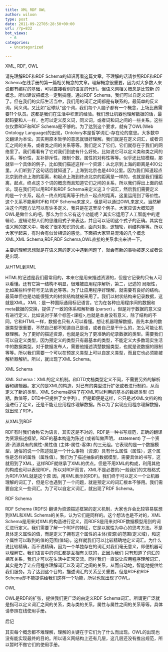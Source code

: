 ```yaml
---
title: XML RDF OWL
author: wiloon
type: post
date: 2011-09-22T05:28:50+00:00
url: /?p=832
bot_views:
  - 6
categories:
  - Uncategorized

---
```

XML, RDF, OWL
  
请先理解RDF和RDF Schema的知识再看这篇文章。不理解的话请参照RDF和RDF Schema在线手册的第一篇相关概念的文章。理解概念很重要，因为对大多数人来说都有编程的基础，可以直接看别的语言的代码。但语义网相关概念是比较新 的概念。所以建议把概念一定到搞懂。通过RDF Schema，我们可以自定义词汇了。但在我们的实际生活当中，我们用的词汇之间都是有联系的。最简单的反义词，同义词。又比如"足球队"这个词，我们每个人脑子都有一个概念，上场比赛需要11个队员。这都是我们在生活中积累的经验。我们想让机器也理解数据的话，最起码要和人一样，也可以定义反义词，同义词，或者词和词之间的一些关系。这些仅仅靠RDF和RDF Schema是不够的。为了达到这个要求，就有了OWL(Web Ontology Language)的出现，Ontolory本是哲学词汇&#8211;存在论的意思。大多数中文翻译为本论。其实用原本哲学的意思就很好理解。我们就是在定义词汇，或者词汇之间的关系，或者类之间的关系等等。我们定义了它们，它们就存在于我们的网络里了。我们看看有了它对我们到底有什么好处。比如说它可以定义类和类之间的关系，等价性，互补排斥性，限制个数，属性的对称性等等。似乎还比较模糊，那就举一个具体的例子，比如我们描述这样一个资源：从北京到上海的距离是400公里。人们听到了这句话后就知道了，上海到北京也是400公里。因为我们知道起点北京到终点上海的距离，和起点上海到终点北京的距离是一样的，也就是我们懂距离，起点，终点这３个词的概念而且知道它们之间的关系，所以我们得出上面的结论。现在我们可以用RDF和RDF Schema来定义这３个词汇，然后我们需要定义的是一个关系，起点－终点的距离等于终点－起点的距离，这里运用到了等价性。这个关系不能用RDF和 RDF Schema来定义，但是可以通过OWL来定义。当然解决这个问题方法可以有许多定义，我只是在这里举个例子。大家应该大概知道OWL是做什么的吧。那么为什么它有这个功能呢？其实它运用了人工智能中的逻辑论，逻辑论把人们的思维用式子来表达，并且可以证明这个式子的正确。其实在语义网的定义中，吸收了很多知识的优点，面向对象，逻辑轮，树结构等等。所以大家学起来，有时会有似曾相识的感觉。下面把大家容易混淆的几个概念XML,XML Schema,RDF,RDF Schema,OWL直接的关系拿出来讲一下。
  
主要的理解思想就是在语义网的定义中遇到问题了，就会有新的事物被定义或者说是出现.

从HTML到XML
  
HTML的记述是我们最常用的，本来它是用来描述资源的，但是它记录的只有人可以看懂。还有它第一结构不明显，很难被应用程序解析，第二，记述的 局限性，比如某些科学符号无法表达等等。为了让应用程序好理解，就需要有良好的结构。最简单但也是功能很强大的树状结构就被采用了。我们以树状结构来记录数据，这就是XML。XML：是一种国际通用标记语言。它为在各种应用程序间的数据和meta数据的交换，提供了一致的体系和解析器 (parser) 。但是对于数据的意义没有进行定义，比如说对于某个标签<课程>,也就是本身没有意义，除了结构的不同，它和HTML一样，数据也只有人可以看懂。想让机器理解数据，首先本身的数据类型很重要，不然自己都不知道自己是谁，或者自己是干什么的，怎么可能让机器理解。为了更好的描述资源，也就是说为了更准确的纪录数据的类型。需要我们可以自定义类型，因为预定义的类型只有最基本的类型，不能定义大多数现实生活中的数据类型。对于数据发布人，需要他描述清楚数据类型，也就是说数据的限制等等。所以我们需要一个可以在预定义类型上可以自定义类型，而且它也必须能被解析器解析。所以，就出现了XML Schema。

XML Schema
  
XML Schema：XML的定义机制。和DTD文档类型定义不同，不需要另外的解析器和编辑器。定义的是XML的构造，对已有的类型进行扩张或者进行制约，从而定义了新的类型。XML Schema提供了在XML可以利用的基本的数据类型 (日期，数值等，DTD中只提供了文字列) 。但是即便是这样，它只是对XML文档的构造进行了定义，还是不能让应用程序理解数据。所以为了实现应用程序理解数据，就出现了RDF。

从XML到RDF
  
RDF有时我们会称它为语言，其实这是不对的，RDF是一种书写规范，正确的翻译为资源描述框架。RDF的基本构造为陈述 (或者叫做声明， statement) 了一个资源-资源具有的属性-属性值 (主体-属性-客体) 的三元组。它表现的是一个数据模型，通俗的说一个陈述就是一个什么事物（资源）具有什么属性（属性），这个属性是怎样的属性（属性值）。我们为了描述抽象的数据模型，需要具体的书写，这就用到了XML，这样RDF就继承了XML的优点。但是不用XML的构成，利用其他的构成也可以表现RDF。所以对RDF而言，XML不是必要的(一般我们的文档格式为RDF/XML就是这个原 因，用XML表示的RDF)。我们终于可以定义一个让机器理解的词汇了，但是它也遇到了一个问题，就是预定义的词汇根本不够用。我们需要自定义一些词汇。为了可以自定义词汇，就出现了RDF Schema。

RDF Schema
  
RDF Schema (RDFS) 翻译为资源描述框架的定义机制，大家也许会比较容易联想到XML和XML Schema的关系，认为它们是同样的。这个想法也是不对的，XML Schema是用来对XML的构造进行定义，而RDFS是用来对RDF数据模型用到的词汇进行定义。我们需要了解一个RDF的特征，它是以属性为中心的思考方法。不是具体定义属性的值，而是定义了拥有这个属性的主体(资源)的范围(定义域)，和这个属性可以取到的值的范围(值域)。这样就我们可以比较精确地定义词汇。为什么说比较精确，而不说精确，因为一个单独存在的词汇对我们毫无意义，即便机器可以理解它。我们语言中的词汇都是互相有关联的，正因为我们 只有知道了词汇的相互关系，我们才可以在生活中正常交流。同样我们一直说让应用程序理解词汇，其实是为了让应用程序理解词汇以及词汇之间的关系，从而自动地，智能地提供给我们服务。为了达到这个目的，描述词汇的关系至关重要。但是RDF和RDF Schema却不能提供给我们这样一个功能，所以也就出现了OWL。

OWL
  
OWL是RDF的扩张，提供我们更广泛的由定义RDF Schema词汇。所谓更广泛就是指可以定义词汇之间的关系，类与类的关系，属性与属性之间的关系等等。具体请参照在线使用手册。

后记
  
其实每个概念都不难理解，理解的关键在于它们为了什么而出现。OWL的出现也没有能实现最终的目的。所以语义网结构上还有几层，这几层还没有推出规范，所以暂时不做它们的使用手册。